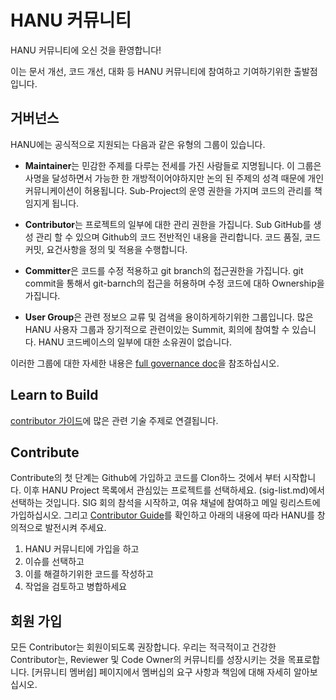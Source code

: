 # HANU 커뮤니티

HANU 커뮤니티에 오신 것을 환영합니다!

이는 문서 개선, 코드 개선, 대화 등 HANU 커뮤니티에 참여하고 기여하기위한 출발점입니다.

## 거버넌스

HANU에는 공식적으로 지원되는 다음과 같은 유형의 그룹이 있습니다.

* **Maintainer**는 민감한 주제를 다루는 전세를 가진 사람들로 지명됩니다.
  이 그룹은 사명을 달성하면서 가능한 한 개방적이어야하지만 논의 된 주제의 성격 때문에 개인 커뮤니케이션이 허용됩니다.
  Sub-Project의 운영 권한을 가지며 코드의 관리를 책임지게 됩니다.

* **Contributor**는 프로젝트의 일부에 대한 관리 권한을 가집니다. Sub GitHub를 생성 관리 할 수 있으며 Github의 코드 전반적인 내용을 관리합니다.
  코드 품질, 코드 커밋, 요건사항을 정의 및 적용을 수행합니다.

* **Committer**은 코드를 수정 적용하고 git branch의 접근권한을 가집니다.
  git commit을 통해서 git-barnch의 접근을 허용하며 수정 코드에 대하 Ownership을 가집니다.

* **User Group**은 관련 정보으 교류 및 검색을 용이하게하기위한 그룹입니다.
  많은 HANU 사용자 그룹과 장기적으로 관련이있는 Summit, 회의에 참여할 수 있습니다.
  HANU 코드베이스의 일부에 대한 소유권이 없습니다.

이러한 그룹에 대한 자세한 내용은 [full governance doc](governance.md)을 참조하십시오.


## Learn to Build

[contributor 가이드](contributors_devel_guide.md)에 많은 관련 기술 주제로 연결됩니다.


## Contribute

Contribute의 첫 단계는 Github에 가입하고 코드를 Clon하느 것에서 부터 시작합니다.
이후 HANU Project 목록에서 관심있는 프로젝트를 선택하세요. (sig-list.md)에서 선택하는 것입니다.
SIG 회의 참석을 시작하고, 여유 채널에 참여하고 메일 링리스트에 가입하십시오.
그리고 [Contributor Guide](contributors_guide.md)를 확인하고 아래의 내용에 따라 HANU를 창의적으로 발전시켜 주세요.

1. HANU 커뮤니티에 가입을 하고
2. 이슈를 선택하고
3. 이를 해결하기위한 코드를 작성하고
4. 작업을 검토하고 병합하세요


## 회원 가입

모든 Contributor는 회원이되도록 권장합니다. 
우리는 적극적이고 건강한 Contributor는, Reviewer 및 Code Owner의 커뮤니티를 성장시키는 것을 목표로합니다. 
[커뮤니티 멤버쉽] 페이지에서 멤버십의 요구 사항과 책임에 대해 자세히 알아보십시오.
